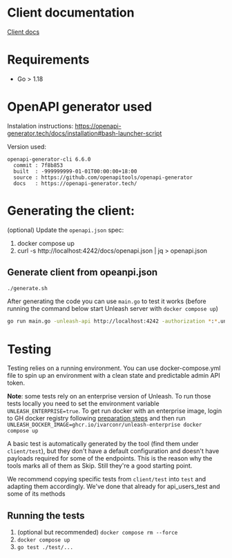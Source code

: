# Client documentation

[Client docs](./client/README.md)

# Requirements

- Go > 1.18

# OpenAPI generator used

Instalation instructions: https://openapi-generator.tech/docs/installation#bash-launcher-script

Version used:

```
openapi-generator-cli 6.6.0
  commit : 7f8b853
  built  : -999999999-01-01T00:00:00+18:00
  source : https://github.com/openapitools/openapi-generator
  docs   : https://openapi-generator.tech/
```

# Generating the client:

(optional) Update the `openapi.json` spec:

1. docker compose up
2. curl -s http://localhost:4242/docs/openapi.json | jq > openapi.json

## Generate client from opeanpi.json

```bash
./generate.sh
```

After generating the code you can use `main.go` to test it works (before running the command below start Unleash server with `docker compose up`)

```bash
go run main.go -unleash-api http://localhost:4242 -authorization *:*.unleash-insecure-admin-api-token
```

# Testing

Testing relies on a running environment. You can use docker-compose.yml file to spin up an environment with a clean state and predictable admin API token.

**Note**: some tests rely on an enterprise version of Unleash. To run those tests locally you need to set the environment variable `UNLEASH_ENTERPRISE=true`. To get run docker with an enterprise image, login to GH docker registry following [preparation steps](https://github.com/ivarconr/unleash-enterprise/pkgs/container/unleash-enterprise#preparations) and then run `UNLEASH_DOCKER_IMAGE=ghcr.io/ivarconr/unleash-enterprise docker compose up`

A basic test is automatically generated by the tool (find them under `client/test`), but they don't have a default configuration and doesn't have payloads required for some of the endpoints. This is the reason why the tools marks all of them as Skip. Still they're a good starting point.

We recommend copying specific tests from `client/test` into `test` and adapting them accordingly. We've done that already for api_users_test and some of its methods

## Running the tests

1. (optional but recommended) `docker compose rm --force`
1. `docker compose up`
1. `go test ./test/...`
